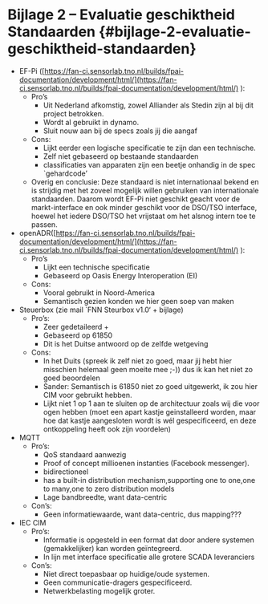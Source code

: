 # Bijlage 2 – Evaluatie geschiktheid Standaarden {#bijlage-2-evaluatie-geschiktheid-standaarden}

*   EF-Pi ([https://fan-ci.sensorlab.tno.nl/builds/fpai-documentation/development/html/](https://fan-ci.sensorlab.tno.nl/builds/fpai-documentation/development/html/) ):
    *   Pro’s
        *   Uit Nederland afkomstig, zowel Alliander als Stedin zijn al bij dit project betrokken.
        *   Wordt al gebruikt in dynamo.
        *   Sluit nouw aan bij de specs zoals jij die aangaf
    *   Cons:
        *   Lijkt eerder een logische specificatie te zijn dan een technische.
        *   Zelf niet gebaseerd op bestaande standaarden
        *   classificaties van apparaten zijn een beetje onhandig in de spec `gehardcode’
    *   Overig en conclusie: Deze standaard is niet internationaal bekend en is strijdig met het zoveel mogelijk willen gebruiken van internationale standaarden. Daarom wordt EF-Pi niet geschikt geacht voor de markt-interface en ook minder geschikt voor de DSO/TSO interface, hoewel het iedere DSO/TSO het vrijstaat om het alsnog intern toe te passen.
*   openADR([https://fan-ci.sensorlab.tno.nl/builds/fpai-documentation/development/html/](https://fan-ci.sensorlab.tno.nl/builds/fpai-documentation/development/html/) ):
    *   Pro’s
        *   Lijkt een technische specificatie
        *   Gebaseerd op Oasis Energy Interoperation (EI)
    *   Cons:
        *   Vooral gebruikt in Noord-America
        *   Semantisch gezien konden we hier geen soep van maken
*   Steuerbox (zie mail `FNN Steurbox v1.0‘ + bijlage)
    *   Pro’s:
        *   Zeer gedetaileerd +
        *   Gebaseerd op 61850
        *   Dit is het Duitse antwoord op de zelfde wetgeving
    *   Cons:
        *   In het Duits (spreek ik zelf niet zo goed, maar jij hebt hier misschien helemaal geen moeite mee ;-)) dus ik kan het niet zo goed beoordelen
        *   Sander: Semantisch is 61850 niet zo goed uitgewerkt, ik zou hier CIM voor gebruikt hebben.
        *   Lijkt niet 1 op 1 aan te sluiten op de architectuur zoals wij die voor ogen hebben (moet een apart kastje geinstalleerd worden, maar hoe dat kastje aangesloten wordt is wél gespecificeerd, en deze ontkoppeling heeft ook zijn voordelen)
*   MQTT
    *   Pro’s:
        *   QoS standaard aanwezig
        *   Proof of concept millioenen instanties (Facebook messenger).
        *   bidirectioneel
        *   has a built-in distribution mechanism,supporting one to one,one to many,one to zero distribution models
        *   Lage bandbreedte, want data-centric
    *   Con’s:
        *   Geen informatiewaarde, want data-centric, dus mapping???
*   IEC CIM
    *   Pro’s:
        *   Informatie is opgesteld in een format dat door andere systemen (gemakkelijker) kan worden geïntegreerd.
        *   In lijn met interface specificatie alle grotere SCADA leveranciers
    *   Con’s:
        *   Niet direct toepasbaar op huidige/oude systemen.
        *   Geen communicatie-dragers gespecificeerd.
        *   Netwerkbelasting mogelijk groter.